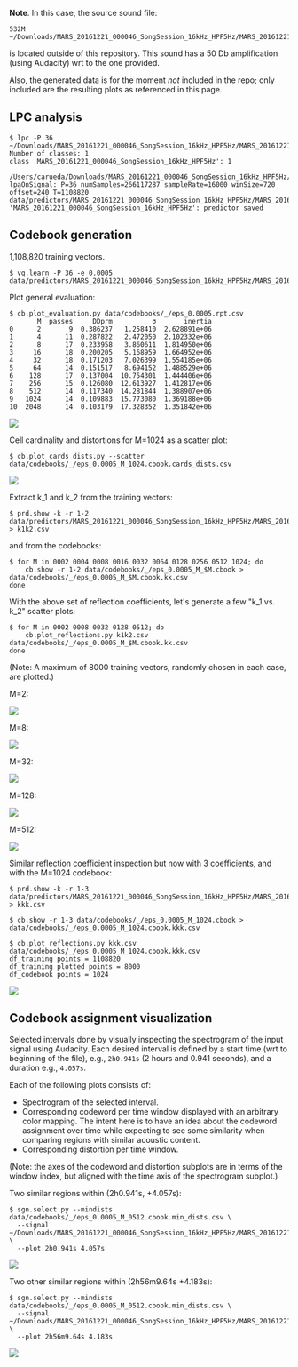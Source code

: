 **Note**. In this case, the source sound file:
 
    532M ~/Downloads/MARS_20161221_000046_SongSession_16kHz_HPF5Hz/MARS_20161221_000046_SongSession_16kHz_HPF5Hz.wav
 
is located outside of this repository.
This sound has a 50 Db amplification (using Audacity) wrt to the one provided.

Also, the generated data is for the moment *not* included in the repo; 
only included are the resulting plots as referenced in this page. 
 
## LPC analysis

    $ lpc -P 36 ~/Downloads/MARS_20161221_000046_SongSession_16kHz_HPF5Hz/MARS_20161221_000046_SongSession_16kHz_HPF5Hz.wav
    Number of classes: 1
    class 'MARS_20161221_000046_SongSession_16kHz_HPF5Hz': 1
      /Users/carueda/Downloads/MARS_20161221_000046_SongSession_16kHz_HPF5Hz/MARS_20161221_000046_SongSession_16kHz_HPF5Hz.wav
    lpaOnSignal: P=36 numSamples=266117287 sampleRate=16000 winSize=720 offset=240 T=1108820
    data/predictors/MARS_20161221_000046_SongSession_16kHz_HPF5Hz/MARS_20161221_000046_SongSession_16kHz_HPF5Hz.prd: 'MARS_20161221_000046_SongSession_16kHz_HPF5Hz': predictor saved

## Codebook generation
    
1,108,820 training vectors.
     
    $ vq.learn -P 36 -e 0.0005 data/predictors/MARS_20161221_000046_SongSession_16kHz_HPF5Hz/MARS_20161221_000046_SongSession_16kHz_HPF5Hz.prd

Plot general evaluation:

    $ cb.plot_evaluation.py data/codebooks/_/eps_0.0005.rpt.csv
           M  passes     DDprm          σ       inertia
    0      2       9  0.386237   1.258410  2.628891e+06
    1      4      11  0.287822   2.472050  2.102332e+06
    2      8      17  0.233958   3.860611  1.814950e+06
    3     16      18  0.200205   5.168959  1.664952e+06
    4     32      18  0.171203   7.026399  1.554185e+06
    5     64      14  0.151517   8.694152  1.488529e+06
    6    128      17  0.137004  10.754301  1.444406e+06
    7    256      15  0.126080  12.613927  1.412817e+06
    8    512      14  0.117340  14.281844  1.388907e+06
    9   1024      14  0.109883  15.773080  1.369188e+06
    10  2048      14  0.103179  17.328352  1.351842e+06

![](cb_evaluation.png)    

Cell cardinality and distortions for M=1024 as a scatter plot:

    $ cb.plot_cards_dists.py --scatter data/codebooks/_/eps_0.0005_M_1024.cbook.cards_dists.csv

![](cb_cards_dists_scatter.png)    

Extract  k_1 and k_2 from the training vectors:

    $ prd.show -k -r 1-2 data/predictors/MARS_20161221_000046_SongSession_16kHz_HPF5Hz/MARS_20161221_000046_SongSession_16kHz_HPF5Hz.prd > k1k2.csv
    
and from the codebooks:

    $ for M in 0002 0004 0008 0016 0032 0064 0128 0256 0512 1024; do
        cb.show -r 1-2 data/codebooks/_/eps_0.0005_M_$M.cbook > data/codebooks/_/eps_0.0005_M_$M.cbook.kk.csv
    done

With the above set of reflection coefficients, let's generate a few "k_1 vs. k_2"
scatter plots:

    $ for M in 0002 0008 0032 0128 0512; do
        cb.plot_reflections.py k1k2.csv data/codebooks/_/eps_0.0005_M_$M.cbook.kk.csv
    done

(Note: A maximum of 8000 training vectors, randomly chosen in each case, are plotted.)

M=2:
 
![](cb_kk_training_8000_codebook_2.png)

M=8:

![](cb_kk_training_8000_codebook_8.png)

M=32:

![](cb_kk_training_8000_codebook_32.png)

M=128:

![](cb_kk_training_8000_codebook_128.png)

M=512:

![](cb_kk_training_8000_codebook_512.png)

Similar reflection coefficient inspection but now with 3 coefficients,
and with the M=1024 codebook:
    
    $ prd.show -k -r 1-3 data/predictors/MARS_20161221_000046_SongSession_16kHz_HPF5Hz/MARS_20161221_000046_SongSession_16kHz_HPF5Hz.prd > kkk.csv
    
    $ cb.show -r 1-3 data/codebooks/_/eps_0.0005_M_1024.cbook > data/codebooks/_/eps_0.0005_M_1024.cbook.kkk.csv
    
    $ cb.plot_reflections.py kkk.csv data/codebooks/_/eps_0.0005_M_1024.cbook.kkk.csv
    df_training points = 1108820
    df_training plotted points = 8000
    df_codebook points = 1024

![](cb_kkk_training_8000_codebook_1024.png)

## Codebook assignment visualization

Selected intervals done by visually inspecting the spectrogram of the input 
signal using Audacity.
Each desired interval is defined by a start time (wrt to beginning of the file),
e.g., `2h0.941s` (2 hours and 0.941 seconds), and a duration e.g., `4.057s`.

Each of the following plots consists of:

- Spectrogram of the selected interval.
- Corresponding codeword per time window displayed with an arbitrary color mapping. 
  The intent here is to have an idea about the codeword assignment over time
  while expecting to see some similarity when comparing regions with similar acoustic content.
- Corresponding distortion per time window.

(Note: the axes of the codeword and distortion subplots are in terms of the
window index, but aligned with the time axis of the spectrogram subplot.) 

Two similar regions within (2h0.941s, +4.057s):

    $ sgn.select.py --mindists data/codebooks/_/eps_0.0005_M_0512.cbook.min_dists.csv \
      --signal ~/Downloads/MARS_20161221_000046_SongSession_16kHz_HPF5Hz/MARS_20161221_000046_SongSession_16kHz_HPF5Hz.wav \
      --plot 2h0.941s 4.057s

![](spectrogram_and_quantization_M_512_2h0.941s_4.057s.png)

Two other similar regions within (2h56m9.64s +4.183s):

    $ sgn.select.py --mindists data/codebooks/_/eps_0.0005_M_0512.cbook.min_dists.csv \
      --signal ~/Downloads/MARS_20161221_000046_SongSession_16kHz_HPF5Hz/MARS_20161221_000046_SongSession_16kHz_HPF5Hz.wav \
      --plot 2h56m9.64s 4.183s

![](spectrogram_and_quantization_M_512_2h56m9.64s_4.183s.png)
